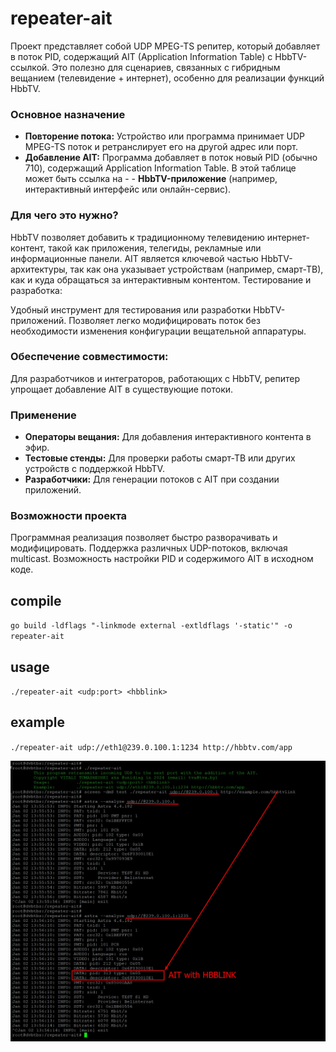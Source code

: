 # repeater-ait

Проект представляет собой UDP MPEG-TS репитер, который добавляет в поток PID, содержащий AIT (Application Information Table) с HbbTV-ссылкой. Это полезно для сценариев, связанных с гибридным вещанием (телевидение + интернет), особенно для реализации функций HbbTV.

### Основное назначение

- **Повторение потока:** Устройство или программа принимает UDP MPEG-TS поток и ретранслирует его на другой адрес или порт.
- **Добавление AIT:** Программа добавляет в поток новый PID (обычно 710), содержащий Application Information Table. В этой таблице может быть ссылка на - - **HbbTV-приложение** (например, интерактивный интерфейс или онлайн-сервис).

### Для чего это нужно?

HbbTV позволяет добавить к традиционному телевидению интернет-контент, такой как приложения, телегиды, рекламные или информационные панели.
AIT является ключевой частью HbbTV-архитектуры, так как она указывает устройствам (например, смарт-ТВ), как и куда обращаться за интерактивным контентом.
Тестирование и разработка:

Удобный инструмент для тестирования или разработки HbbTV-приложений.
Позволяет легко модифицировать поток без необходимости изменения конфигурации вещательной аппаратуры.

### Обеспечение совместимости:

Для разработчиков и интеграторов, работающих с HbbTV, репитер упрощает добавление AIT в существующие потоки.

### Применение

- **Операторы вещания:** Для добавления интерактивного контента в эфир.
- **Тестовые стенды:** Для проверки работы смарт-ТВ или других устройств с поддержкой HbbTV.
- **Разработчики:** Для генерации потоков с AIT при создании приложений.

### Возможности проекта
Программная реализация позволяет быстро разворачивать и модифицировать.
Поддержка различных UDP-потоков, включая multicast.
Возможность настройки PID и содержимого AIT в исходном коде.

## compile
`go build -ldflags "-linkmode external -extldflags '-static'" -o repeater-ait`

## usage
`./repeater-ait <udp:port> <hbblink>`

## example
`./repeater-ait udp://eth1@239.0.100.1:1234 http://hbbtv.com/app`


![Screenshot cascap](https://github.com/unidiag/repeater-ait/blob/main/screenshot.jpg)